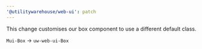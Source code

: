 ```yaml
---
'@utilitywarehouse/web-ui': patch
---
```


This change customises our box component to use a different default class.

`Mui-Box` -> `uw-web-ui-Box`
